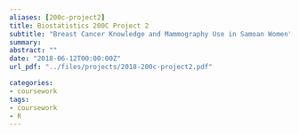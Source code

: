```yaml
---
aliases: [200c-project2]
title: Biostatistics 200C Project 2
subtitle: "Breast Cancer Knowledge and Mammography Use in Samoan Women"
summary: 
abstract: ""
date: "2018-06-12T00:00:00Z"
url_pdf: "../files/projects/2018-200c-project2.pdf"

categories:
- coursework
tags:
- coursework
- R
---
```

